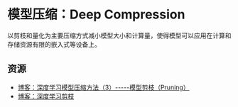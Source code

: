 # 模型压缩：Deep Compression

以剪枝和量化为主要压缩方式减小模型大小和计算量，使得模型可以应用在计算和存储资源有限的嵌入式等设备上。

## 资源
* [博客：深度学习模型压缩方法（3）-----模型剪枝（Pruning）](https://blog.csdn.net/shentanyue/article/details/83539359)
* [博客：深度学习剪枝](https://blog.csdn.net/jacke121/article/details/79450321)
